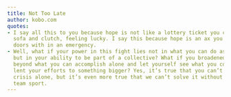 ```yaml
---
title: Not Too Late
author: kobo.com
quotes:
- I say all this to you because hope is not like a lottery ticket you can sit on the
  sofa and clutch, feeling lucky. I say this because hope is an ax you break down
  doors with in an emergency.
- Well, what if your power in this fight lies not in what you can do as an individual
  but in your ability to be part of a collective? What if you broadened your perspective
  beyond what you can accomplish alone and let yourself see what you could do if you
  lent your efforts to something bigger? Yes, it’s true that you can’t solve the climate
  crisis alone, but it’s even more true that we can’t solve it without you. It’s a
  team sport.
---
```

